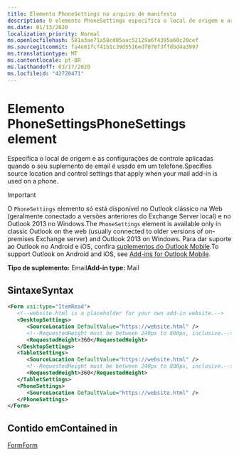 ```yaml
---
title: Elemento PhoneSettings no arquivo de manifesto
description: O elemento PhoneSettings especifica o local de origem e as configurações de controle que se aplicam quando seu suplemento de email é usado em um telefone.
ms.date: 01/13/2020
localization_priority: Normal
ms.openlocfilehash: 581a3ae71a58cd05aac52129a6f4395a60c20cef
ms.sourcegitcommit: fa4e81fcf41b1c39d5516edf078f3ffdbd4a3997
ms.translationtype: MT
ms.contentlocale: pt-BR
ms.lasthandoff: 03/17/2020
ms.locfileid: "42720471"
---
```

# <a name="phonesettings-element"></a><span data-ttu-id="1a8ed-103">Elemento PhoneSettings</span><span class="sxs-lookup"><span data-stu-id="1a8ed-103">PhoneSettings element</span></span>

<span data-ttu-id="1a8ed-104">Especifica o local de origem e as configurações de controle aplicadas quando o seu suplemento de email é usado em um telefone.</span><span class="sxs-lookup"><span data-stu-id="1a8ed-104">Specifies source location and control settings that apply when your mail add-in is used on a phone.</span></span>

> [!IMPORTANT]
> <span data-ttu-id="1a8ed-105">O `PhoneSettings` elemento só está disponível no Outlook clássico na Web (geralmente conectado a versões anteriores do Exchange Server local) e no Outlook 2013 no Windows.</span><span class="sxs-lookup"><span data-stu-id="1a8ed-105">The `PhoneSettings` element is available only in classic Outlook on the web (usually connected to older versions of on-premises Exchange server) and Outlook 2013 on Windows.</span></span> <span data-ttu-id="1a8ed-106">Para dar suporte ao Outlook no Android e iOS, confira [suplementos do Outlook Mobile](../../outlook/outlook-mobile-addins.md).</span><span class="sxs-lookup"><span data-stu-id="1a8ed-106">To support Outlook on Android and iOS, see [Add-ins for Outlook Mobile](../../outlook/outlook-mobile-addins.md).</span></span>

<span data-ttu-id="1a8ed-107">**Tipo de suplemento:** Email</span><span class="sxs-lookup"><span data-stu-id="1a8ed-107">**Add-in type:** Mail</span></span>

## <a name="syntax"></a><span data-ttu-id="1a8ed-108">Sintaxe</span><span class="sxs-lookup"><span data-stu-id="1a8ed-108">Syntax</span></span>

```XML
<Form xsi:type="ItemRead">
   <!--website.html is a placeholder for your own add-in website.-->
   <DesktopSettings>
      <SourceLocation DefaultValue="https://website.html" />
      <!--RequestedHeight must be between 240px to 800px, inclusive.-->
      <RequestedHeight>360</RequestedHeight>
   </DesktopSettings>
   <TabletSettings>
      <SourceLocation DefaultValue="https://website.html" />
      <!--RequestedHeight must be between 240px to 800px, inclusive.-->
      <RequestedHeight>360</RequestedHeight>
   </TabletSettings>
   <PhoneSettings>
      <SourceLocation DefaultValue="https://website.html" />
   </PhoneSettings>
</Form>
```

## <a name="contained-in"></a><span data-ttu-id="1a8ed-109">Contido em</span><span class="sxs-lookup"><span data-stu-id="1a8ed-109">Contained in</span></span>

[<span data-ttu-id="1a8ed-110">Form</span><span class="sxs-lookup"><span data-stu-id="1a8ed-110">Form</span></span>](form.md)

